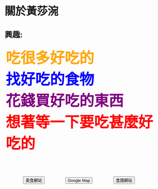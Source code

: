 <html>
<style>

  html {
            height: 100%;
        }

        body {
            background-image: url(http://s7d2.scene7.com/is/image/PetSmart/PB0101_HERO-SmallPet-Food-20160818?$sclp-banner-main_small$);
            background-repeat: no-repeat;
            background-attachment: fixed;
            background-position: center;
            background-size: cover;
        }

  div{
  front-size:3;
  color:black;
  }
  
</style>


<head>

</head>
<body background="http://s7d2.scene7.com/is/image/PetSmart/PB0101_HERO-SmallPet-Food-20160818?$sclp-banner-main_small$" percentage="30" >

<b>
<h1 style= "font-size:35px;" >
關於黃莎涴
</h1>
<h2 style= "font-size:25px;" >
興趣:
</h2>



<ol style= "font-size:2;">
<li><font size="7" color="orange">吃很多好吃的
<li><font color="blue">找好吃的食物
<li><font color="purple">花錢買好吃的東西
<li><font color="red">想著等一下要吃甚麼好吃的
<script type='text/javascript' src='https://code.jquery.com/jquery-1.9.1.min.js'></script>
<script type='text/javascript'>
 $(document).ready(function() {
     $("#button1").css("color", "white");
     $("#button1").css("background", "orange");
    $("#button2").css("color", "white");
    $("#button2").css("background", "green");
    $("#button3").css("color", "black");
    $("#button3").css("background", "yellow");
      $("#button1").mouseenter(function(){
        $("#button1").css("color", "orange");
        $("#button1").css("background", "white");
      });
       $("#button2").mouseenter(function(){
        $("#button2").css("color", "green");
        $("#button2").css("background", "white");
      });
      $("#button3").mouseenter(function(){
        $("#button3").css("color", "yellow");
        $("#button3").css("background", "black");
      });
      $("#button1").mouseout(function(){
        $("#button1").css("color", "white");
        $("#button1").css("background", "orange");
      });
       $("#button2").mouseout(function(){
        $("#button2").css("color", "white");
        $("#button2").css("background", "green");
      });
       $("#button3").mouseout(function(){
        $("#button3").css("color", "black");
        $("#button3").css("background", "yellow");
      });
      $("jump").addClass("animated bounce");
    });
  </script>
<div class="container-fluid">
  <div class="row">
    <div class="col-xs-6">
    <p>    </p>
    <p>    </p>
    <p>    </p>
    <p>    </p>
      <input type="button" id="button1" value="美食網站" onclick="window.location='https://tw.openrice.com/zh/taipei';" />
      <input type="button" id="button2" value="Google Map" onclick="window.location='https://www.google.com.tw/maps';" />
      <input type="button" id="button3" value="食譜網站" onclick="window.location='https://icook.tw/';" />
      </div>
    </div>  
  </div>
